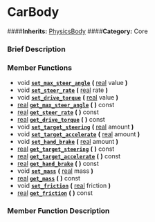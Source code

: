 #  CarBody  
####**Inherits:** [PhysicsBody](class_physicsbody)
####**Category:** Core

###  Brief Description  


###  Member Functions 
  * void  **[`set_max_steer_angle`](#set_max_steer_angle)**  **(** [real](class_real) value  **)**
  * void  **[`set_steer_rate`](#set_steer_rate)**  **(** [real](class_real) rate  **)**
  * void  **[`set_drive_torque`](#set_drive_torque)**  **(** [real](class_real) value  **)**
  * [real](class_real)  **[`get_max_steer_angle`](#get_max_steer_angle)**  **(** **)** const
  * [real](class_real)  **[`get_steer_rate`](#get_steer_rate)**  **(** **)** const
  * [real](class_real)  **[`get_drive_torque`](#get_drive_torque)**  **(** **)** const
  * void  **[`set_target_steering`](#set_target_steering)**  **(** [real](class_real) amount  **)**
  * void  **[`set_target_accelerate`](#set_target_accelerate)**  **(** [real](class_real) amount  **)**
  * void  **[`set_hand_brake`](#set_hand_brake)**  **(** [real](class_real) amount  **)**
  * [real](class_real)  **[`get_target_steering`](#get_target_steering)**  **(** **)** const
  * [real](class_real)  **[`get_target_accelerate`](#get_target_accelerate)**  **(** **)** const
  * [real](class_real)  **[`get_hand_brake`](#get_hand_brake)**  **(** **)** const
  * void  **[`set_mass`](#set_mass)**  **(** [real](class_real) mass  **)**
  * [real](class_real)  **[`get_mass`](#get_mass)**  **(** **)** const
  * void  **[`set_friction`](#set_friction)**  **(** [real](class_real) friction  **)**
  * [real](class_real)  **[`get_friction`](#get_friction)**  **(** **)** const

###  Member Function Description  
